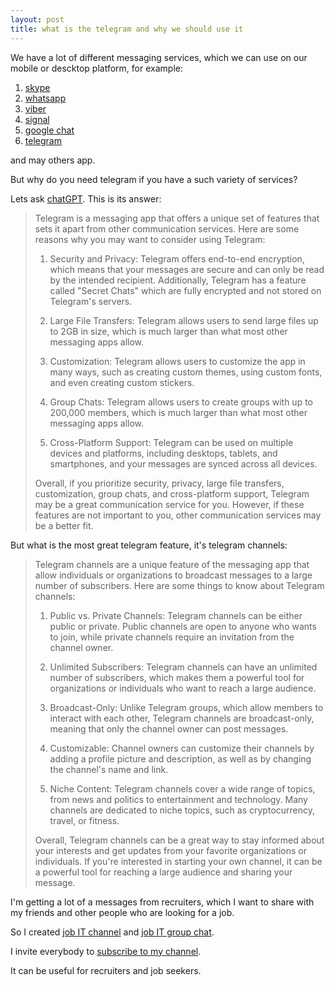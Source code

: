 ```yaml
---
layout: post
title: what is the telegram and why we should use it
---
```


We have a lot of different messaging services, which we can use on our mobile or descktop platform, for example:
1. [skype](https://www.skype.com/)
2. [whatsapp](https://www.whatsapp.com/)
3. [viber](https://www.viber.com/)
4. [signal](https://signal.org/)
5. [google chat](https://chat.google.com/)
6. [telegram](https://telegram.org/)

and may others app.

But why do you need telegram if you have a such variety of services?

Lets ask [chatGPT](https://chat.openai.com/). This is its answer:

>Telegram is a messaging app that offers a unique set of features that sets it apart from other communication services. Here are some reasons why you may want to consider using Telegram:
>
>1. Security and Privacy: Telegram offers end-to-end encryption, which means that your messages are secure and can only be read by the intended recipient. Additionally, Telegram has a feature called "Secret Chats" which are fully encrypted and not stored on Telegram's servers.
>
>2. Large File Transfers: Telegram allows users to send large files up to 2GB in size, which is much larger than what most other messaging apps allow.
>
>3. Customization: Telegram allows users to customize the app in many ways, such as creating custom themes, using custom fonts, and even creating custom stickers.
>
>4. Group Chats: Telegram allows users to create groups with up to 200,000 members, which is much larger than what most other messaging apps allow.
>
>5. Cross-Platform Support: Telegram can be used on multiple devices and platforms, including desktops, tablets, and smartphones, and your messages are synced across all devices.
>
>Overall, if you prioritize security, privacy, large file transfers, customization, group chats, and cross-platform support, Telegram may be a great communication service for you. However, if these features are not important to you, other communication services may be a better fit.

But what is the most great telegram feature, it's telegram channels:

>Telegram channels are a unique feature of the messaging app that allow individuals or organizations to broadcast messages to a large number of subscribers. Here are some things to know about Telegram channels:
>
>1. Public vs. Private Channels: Telegram channels can be either public or private. Public channels are open to anyone who wants to join, while private channels require an invitation from the channel owner.
>
>2. Unlimited Subscribers: Telegram channels can have an unlimited number of subscribers, which makes them a powerful tool for organizations or individuals who want to reach a large audience.
>
>3. Broadcast-Only: Unlike Telegram groups, which allow members to interact with each other, Telegram channels are broadcast-only, meaning that only the channel owner can post messages.
>
>4. Customizable: Channel owners can customize their channels by adding a profile picture and description, as well as by changing the channel's name and link.
>
>5. Niche Content: Telegram channels cover a wide range of topics, from news and politics to entertainment and technology. Many channels are dedicated to niche topics, such as cryptocurrency, travel, or fitness.
>
>Overall, Telegram channels can be a great way to stay informed about your interests and get updates from your favorite organizations or individuals. If you're interested in starting your own channel, it can be a powerful tool for reaching a large audience and sharing your message.

I'm getting a lot of a messages from recruiters, which I want to share with my friends and other people who are looking for a job.

So I created [job IT channel](https://t.me/job_it_recruit) and [job IT group chat](https://t.me/jobs_it_recruit).

I invite everybody to [subscribe to my channel](https://t.me/+4xNYrUBGmNZiMDRh).

It can be useful for recruiters and job seekers.
